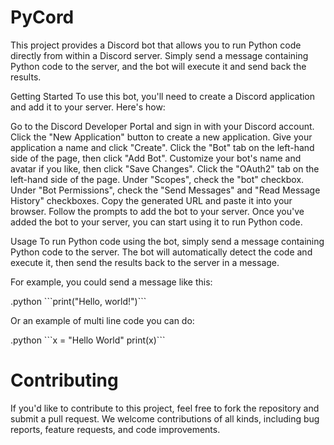 # PyCord


This project provides a Discord bot that allows you to run Python code directly from within a Discord server. Simply send a message containing Python code to the server, and the bot will execute it and send back the results.

Getting Started
To use this bot, you'll need to create a Discord application and add it to your server. Here's how:

Go to the Discord Developer Portal and sign in with your Discord account.
Click the "New Application" button to create a new application.
Give your application a name and click "Create".
Click the "Bot" tab on the left-hand side of the page, then click "Add Bot".
Customize your bot's name and avatar if you like, then click "Save Changes".
Click the "OAuth2" tab on the left-hand side of the page.
Under "Scopes", check the "bot" checkbox.
Under "Bot Permissions", check the "Send Messages" and "Read Message History" checkboxes.
Copy the generated URL and paste it into your browser. Follow the prompts to add the bot to your server.
Once you've added the bot to your server, you can start using it to run Python code.

Usage
To run Python code using the bot, simply send a message containing Python code to the server. The bot will automatically detect the code and execute it, then send the results back to the server in a message.

For example, you could send a message like this:

.python \```print("Hello, world!")```

Or an example of multi line code you can do:

.python \```x = "Hello World"
print(x)```


# Contributing

If you'd like to contribute to this project, feel free to fork the repository and submit a pull request. We welcome contributions of all kinds, including bug reports, feature requests, and code improvements.
